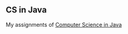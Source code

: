 ## CS in Java

My assignments of [Computer Science in Java](https://www.coursera.org/learn/cs-programming-java/home/welcome)

